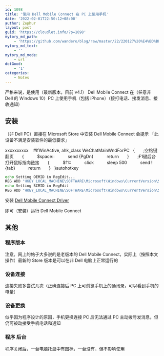 ```yaml
---
id: 1098
title: '使用 Dell Mobile Connect 在 PC 上使用手机'
date: '2022-02-01T22:50:12+08:00'
author: Zephur
layout: post
guid: 'https://cloudlet.info/?p=1098'
mytory_md_path:
    - 'https://github.com/wandero/blog/raw/master/22/220127%20%E4%BD%BF%E7%94%A8%20Dell%20Mobile%20Connect%20%E5%9C%A8%20PC%20%E4%B8%8A%E4%BD%BF%E7%94%A8%E6%89%8B%E6%9C%BA.md'
mytory_md_text:
    - ''
mytory_md_mode:
    - url
dotGood:
    - '1'
categories:
    - Notes
---
```


严格来说，是使用（最新版本，目前 v4.1） Dell Mobile Connect 在（任意非 Dell 的 Windows 10）PC 上使用手机（包括 iPhone）（接打电话、接发消息、接收通知）

<!-- more -->

## 安装

（非 Dell PC）直接在 Microsoft Store 中安装 Dell Mobile Connect 会提示 「此设备不满足安装软件的最低要求」

xxxxxxxxxx    #IfWinActive, ahk_class WeChatMainWndForPC    {        ;空格键翻页        {            $space::            send {PgDn}            return        }​        ;F1键后台打开鼠标指向链接        {            $f1::            click            sleep 500            send !{tab}            return        }    }autohotkey

```bash
echo Setting OEMID in RegEdit...
REG ADD "HKEY_LOCAL_MACHINE\SOFTWARE\Microsoft\Windows\CurrentVersion\Store" /v OEMID /f /t REG_SZ /d DELL
echo Setting SCMID in RegEdit
REG ADD "HKEY_LOCAL_MACHINE\SOFTWARE\Microsoft\Windows\CurrentVersion\Store" /v StoreContentModifier /f /t REG_SZ /d DELL_Xps
```

安装 [Dell Mobile Connect Driver](https://www.dell.com/support/home/en-us/drivers/driversdetails?driverid=0gdtn&oscode=wt64a&productcode=xps-15-9560-laptop)

即可（安装）运行 Dell Mobile Connect

## 其他

### 程序版本

注意，网上的帖子大多说的是老版本的 Dell Mobile Connect，实际上（按照本文操作）最新的 Store 版本是可以在非 Dell 电脑上正常运行的

### 设备连接

连接失败多尝试几次（正确连接后 PC 上可浏览手机上的通讯录，可以看到手机的电量）

### 设备更换

似乎因为程序设计的原因，手机更换连接 PC 后无法通过 PC 主动拨号发消息，但仍可被动接受手机电话和通知

### 程序 后台

程序关闭后，一台电脑托盘中有图标，一台没有，但不影响使用